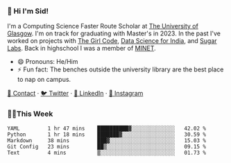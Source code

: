 ### 👋 Hi I'm Sid!
I'm a Computing Science Faster Route Scholar at [The University of Glasgow](https://gla.ac.uk). I'm on track for graduating with Master's in 2023. In the past I've worked on projects with [The Girl Code](https://thegirlcode.co/), [Data Science for India](), and [Sugar Labs](https://sugarlabs.org/). Back in highschool I was a member of [MINET](https://minet.co/). 

- 😄 Pronouns: He/Him
- ⚡ Fun fact: The benches outside the university library are the best place to nap on campus.

[📇 Contact](https://sid.gg/) · [🐦 Twitter](https://twitter.com/scholaronroad) · [👔 LinkedIn](https://linkedin.com/in/sidhant-bhavnani) · [📸 Instagram](https://www.instagram.com/bhavnani.pvt/) 

### 👨‍💻This Week
<!--START_SECTION:waka-->
```text
YAML         1 hr 47 mins    ██████████▓░░░░░░░░░░░░░░   42.02 % 
Python       1 hr 18 mins    ███████▓░░░░░░░░░░░░░░░░░   30.59 % 
Markdown     38 mins         ███▓░░░░░░░░░░░░░░░░░░░░░   15.03 % 
Git Config   23 mins         ██▒░░░░░░░░░░░░░░░░░░░░░░   09.15 % 
Text         4 mins          ▒░░░░░░░░░░░░░░░░░░░░░░░░   01.73 % 
```
<!--END_SECTION:waka-->

